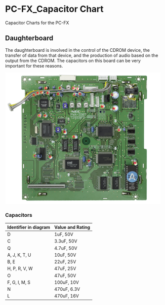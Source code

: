 # PC-FX_Capacitor Chart
Capacitor Charts for the PC-FX


## Daughterboard

The daughterboard is involved in the control of the CDROM device, the transfer of data from that device, and
the production of audio based on the output from the CDROM.  The capacitors on this board can be very important
for these reasons.

![PC-FX Daughterboard](images/NEC-PC-FX-Daughterboard-Capacitors.jpg)


### Capacitors

| Identifier in diagram | Value and Rating |
|-----|-------------|
| D | 1uF, 50V |
| C | 3.3uF, 50V |
| Q | 4.7uF, 50V |
| A, J, K, T, U | 10uF, 50V |
| B, E | 22uF, 25V |
| H, P, R, V, W | 47uF, 25V |
| O | 47uF, 50V |
| F, G, I, M, S | 100uF, 10V |
| N | 470uF, 6.3V |
| L | 470uF, 16V |
